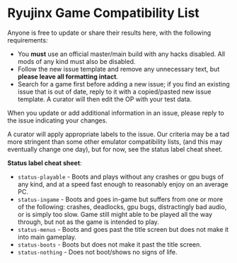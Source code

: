 # Ryujinx Game Compatibility List

Anyone is free to update or share their results here, with the following requirements:
- You **must** use an official master/main build with any hacks disabled. All mods of any kind must also be disabled.
- Follow the new issue template and remove any unnecessary text, but **please leave all formatting intact**.
- Search for a game first before adding a new issue; if you find an existing issue that is out of date, reply to it with a copied/pasted new issue template. A curator will then edit the OP with your test data.

When you update or add additional information in an issue, please reply to the issue indicating your changes.

A curator will apply appropriate labels to the issue. Our criteria may be a tad more stringent than some other emulator compatibility lists, (and this may eventually change one day), but for now, see the status label cheat sheet.  

**Status label cheat sheet**:
- `status-playable` - Boots and plays without any crashes or gpu bugs of any kind, and at a speed fast enough to reasonably enjoy on an average PC. 
- `status-ingame` - Boots and goes in-game but suffers from one or more of the following: crashes, deadlocks, gpu bugs, distractingly bad audio, or is simply too slow. Game still might able to be played all the way through, but not as the game is intended to play.
- `status-menus` - Boots and goes past the title screen but does not make it into main gameplay.
- `status-boots` - Boots but does not make it past the title screen.
- `status-nothing` - Does not boot/shows no signs of life.

